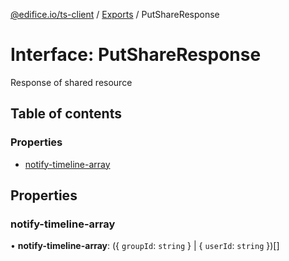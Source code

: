 [@edifice.io/ts-client](../README.md) / [Exports](../modules.md) / PutShareResponse

# Interface: PutShareResponse

Response of shared resource

## Table of contents

### Properties

- [notify-timeline-array](PutShareResponse.md#notify-timeline-array)

## Properties

### notify-timeline-array

• **notify-timeline-array**: (\{ `groupId`: `string`  } \| \{ `userId`: `string`  })[]
